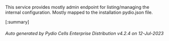 






This service provides mostly admin endpoint for listing/managing the internal configuration. Mostly mapped to the installation pydio.json file.

[:summary]

###### Auto generated by Pydio Cells Enterprise Distribution v4.2.4 on 12-Jul-2023
